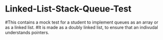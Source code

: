# Linked-List-Stack-Queue-Test

#This contains a mock test for a student to implement queues as an array or as a linked list.
#It is made as a doubly linked list, to ensure that an indivudal understands pointers.
